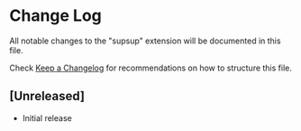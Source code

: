 # Change Log

All notable changes to the "supsup" extension will be documented in this file.

Check [Keep a Changelog](http://keepachangelog.com/) for recommendations on how to structure this file.

## [Unreleased]

- Initial release